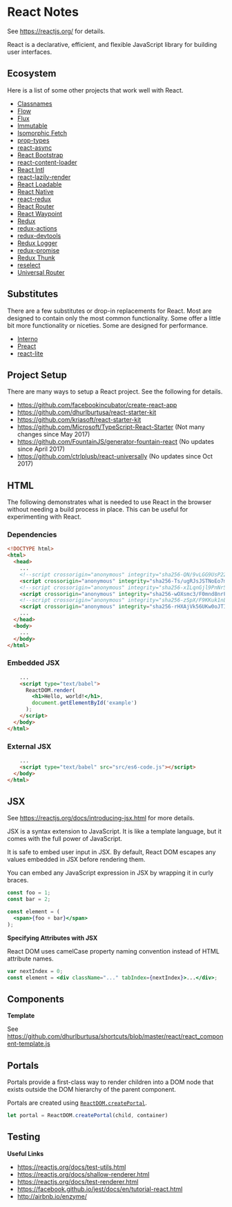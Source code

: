 # React Notes

See https://reactjs.org/ for details.

React is a declarative, efficient, and flexible JavaScript library for
building user interfaces.


## Ecosystem

Here is a list of some other projects that work well with React.

* [Classnames](https://www.npmjs.com/package/classnames)
* [Flow](https://flowtype.org/)
* [Flux](https://facebook.github.io/flux/)
* [Immutable](https://facebook.github.io/immutable-js/)
* [Isomorphic Fetch](https://www.npmjs.com/package/isomorphic-fetch)
* [prop-types](https://www.npmjs.com/package/prop-types)
* [react-async](https://www.npmjs.com/package/react-async)
* [React Bootstrap](https://www.npmjs.com/package/react-bootstrap)
* [react-content-loader](https://www.npmjs.com/package/react-content-loader)
* [React Intl](https://www.npmjs.com/package/react-intl)
* [react-lazily-render](https://www.npmjs.com/package/react-lazily-render)
* [React Loadable](https://www.npmjs.com/package/react-loadable)
* [React Native](https://facebook.github.io/react-native/)
* [react-redux](https://github.com/reactjs/react-redux)
* [React Router](https://github.com/reactjs/react-router)
* [React Waypoint](https://github.com/brigade/react-waypoint)
* [Redux](http://redux.js.org/)
* [redux-actions](https://redux-actions.js.org/)
* [redux-devtools](https://github.com/gaearon/redux-devtools)
* [Redux Logger](https://github.com/evgenyrodionov/redux-logger)
* [redux-promise](https://github.com/acdlite/redux-promise)
* [Redux Thunk](https://github.com/gaearon/redux-thunk)
* [reselect](https://github.com/reactjs/reselect)
* [Universal Router](https://www.npmjs.com/package/universal-router)


## Substitutes

There are a few substitutes or drop-in replacements for React.  Most are
designed to contain only the most common functionality.  Some offer a little
bit more functionality or niceties.  Some are designed for performance.

* [Interno](https://infernojs.org/)
* [Preact](https://preactjs.com/)
* [react-lite](https://github.com/Lucifier129/react-lite)


## Project Setup

There are many ways to setup a React project.  See the following for details.

* https://github.com/facebookincubator/create-react-app
* https://github.com/dhurlburtusa/react-starter-kit
* https://github.com/kriasoft/react-starter-kit
* https://github.com/Microsoft/TypeScript-React-Starter (Not many changes since May 2017)
* https://github.com/FountainJS/generator-fountain-react (No updates since April 2017)
* https://github.com/ctrlplusb/react-universally (No updates since Oct 2017)


## HTML

The following demonstrates what is needed to use React in the browser without
needing a build process in place.  This can be useful for experimenting with
React.

### Dependencies

```html
<!DOCTYPE html>
<html>
  <head>
    ...
    <!--script crossorigin="anonymous" integrity="sha256-QN/9vLGG9UsP22wdhBSels8EG6uLL4keGBr6LSkzVkM=" src="https://cdnjs.cloudflare.com/ajax/libs/react/15.4.1/react.min.js"></script-->
    <script crossorigin="anonymous" integrity="sha256-Ts/ugRJsJSTNoEo7mI4RNnNloSCw+ctm4ft8V0x/SUg=" src="https://cdnjs.cloudflare.com/ajax/libs/react/15.4.1/react.js"></script>
    <!--script crossorigin="anonymous" integrity="sha256-xILqnGjl9PnNr5R9qqxrk894h/RY5H+4kpk6dNEkz6Q=" src="https://cdnjs.cloudflare.com/ajax/libs/react/15.4.1/react-dom.min.js"></script-->
    <script crossorigin="anonymous" integrity="sha256-wOXsmc3/F0mnd8nrFf9RjyeImU8O9uhah1vLdYhUPe4=" src="https://cdnjs.cloudflare.com/ajax/libs/react/15.4.1/react-dom.js"></script>
    <!--script crossorigin="anonymous" integrity="sha256-zSpX/F9KKuk1nLBq2vygsdDm6QrSbVdn5lteMkdzWdk=" src="https://cdnjs.cloudflare.com/ajax/libs/babel-core/6.1.19/browser.min.js"></script-->
    <script crossorigin="anonymous" integrity="sha256-rHXAjVk56UKw0oJTIGJx/r0VWSBkkDdVtXy7NsdAC0c=" src="https://cdnjs.cloudflare.com/ajax/libs/babel-core/6.1.19/browser.js"></script>
    ...
  </head>
  <body>
    ...
  </body>
</html>
```

### Embedded JSX

```html
    ...
    <script type="text/babel">
      ReactDOM.render(
        <h1>Hello, world!</h1>,
        document.getElementById('example')
      );
    </script>
  </body>
</html>
```

### External JSX

```html
    ...
    <script type="text/babel" src="src/es6-code.js"></script>
  </body>
</html>
```


## JSX

See https://reactjs.org/docs/introducing-jsx.html for more
details.

JSX is a syntax extension to JavaScript.  It is like a template language, but
it comes with the full power of JavaScript.

It is safe to embed user input in JSX.  By default, React DOM escapes any
values embedded in JSX before rendering them.

You can embed any JavaScript expression in JSX by wrapping it in curly braces.

```jsx
const foo = 1;
const bar = 2;

const element = (
  <span>{foo + bar}</span>
);
```

**Specifying Attributes with JSX**

React DOM uses camelCase property naming convention instead of HTML attribute
names.

```jsx
var nextIndex = 0;
const element = <div className="..." tabIndex={nextIndex}>...</div>;
```


## Components


**Template**

See https://github.com/dhurlburtusa/shortcuts/blob/master/react/react_component-template.js


## Portals

Portals provide a first-class way to render children into a DOM node that
exists outside the DOM hierarchy of the parent component.

Portals are created using [`ReactDOM.createPortal`][createPortal].

```js
let portal = ReactDOM.createPortal(child, container)
```


## Testing

**Useful Links**

* https://reactjs.org/docs/test-utils.html
* https://reactjs.org/docs/shallow-renderer.html
* https://reactjs.org/docs/test-renderer.html
* https://facebook.github.io/jest/docs/en/tutorial-react.html
* http://airbnb.io/enzyme/



[createPortal]: https://reactjs.org/docs/react-dom.html#createportal
